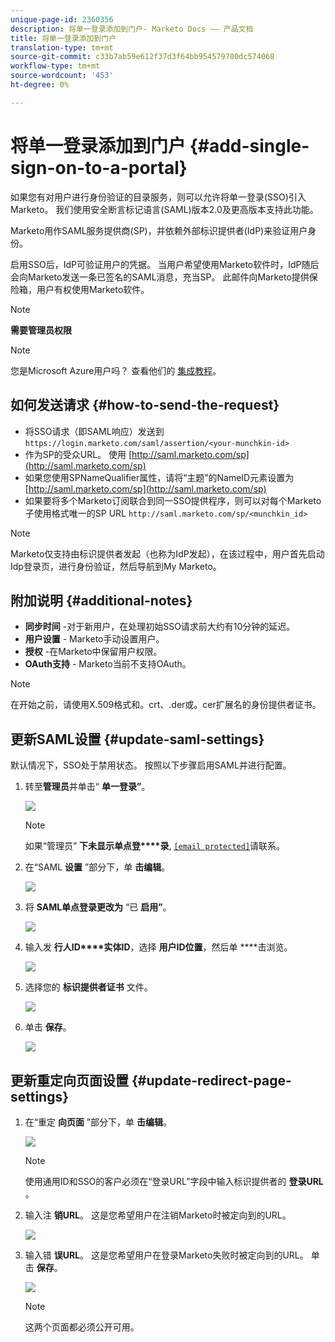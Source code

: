 ```yaml
---
unique-page-id: 2360356
description: 将单一登录添加到门户- Marketo Docs —— 产品文档
title: 将单一登录添加到门户
translation-type: tm+mt
source-git-commit: c33b7ab59e612f37d3f64bb954579700dc574068
workflow-type: tm+mt
source-wordcount: '453'
ht-degree: 0%

---
```



# 将单一登录添加到门户 {#add-single-sign-on-to-a-portal}

如果您有对用户进行身份验证的目录服务，则可以允许将单一登录(SSO)引入Marketo。 我们使用安全断言标记语言(SAML)版本2.0及更高版本支持此功能。

Marketo用作SAML服务提供商(SP)，并依赖外部标识提供者(IdP)来验证用户身份。

启用SSO后，IdP可验证用户的凭据。 当用户希望使用Marketo软件时，IdP随后会向Marketo发送一条已签名的SAML消息，充当SP。 此邮件向Marketo提供保险箱，用户有权使用Marketo软件。

>[!NOTE]
>
>**需要管理员权限**

>[!NOTE]
>
>您是Microsoft Azure用户吗？ 查看他们的 [集成教程](https://azure.microsoft.com/en-us/documentation/articles/active-directory-saas-marketo-tutorial/)。

## 如何发送请求 {#how-to-send-the-request}

* 将SSO请求（即SAML响应）发送到 `https://login.marketo.com/saml/assertion/<your-munchkin-id>`
* 作为SP的受众URL。 使用 [http://saml.marketo.com/sp](http://saml.marketo.com/sp)
* 如果您使用SPNameQualifier属性，请将“主题”的NameID元素设置为 [http://saml.marketo.com/sp](http://saml.marketo.com/sp)
* 如果要将多个Marketo订阅联合到同一SSO提供程序，则可以对每个Marketo子使用格式唯一的SP URL `http://saml.marketo.com/sp/<munchkin_id>`

>[!NOTE]
>
>Marketo仅支持由标识提供者发起（也称为IdP发起），在该过程中，用户首先启动Idp登录页，进行身份验证，然后导航到My Marketo。

## 附加说明 {#additional-notes}

* **同步时间** -对于新用户，在处理初始SSO请求前大约有10分钟的延迟。
* **用户设置** - Marketo手动设置用户。
* **授权** -在Marketo中保留用户权限。
* **OAuth支持** - Marketo当前不支持OAuth。

>[!NOTE]
>
>在开始之前，请使用X.509格式和。crt、.der或。cer扩展名的身份提供者证书。

## 更新SAML设置 {#update-saml-settings}

默认情况下，SSO处于禁用状态。 按照以下步骤启用SAML并进行配置。

1. 转至**管理员**并单击“ **单一登录”**。

   ![](assets/image2014-9-24-14-3a36-3a50.png)

   >[!NOTE]
   >
   >如果“管理员” **下未显示单点登****录**, [`[email protected]`](http://mailto:support@marketo.com)请联系。

1. 在“SAML **设置** ”部分下，单 **击编辑**。

   ![](assets/image2014-9-24-14-3a37-3a3.png)

1. 将 **SAML单点登录更改为** “已 **启用”**。

   ![](assets/image2014-9-24-14-3a37-3a17.png)

1. 输入发 **行人ID****实体ID**，选择 **用户ID位置**，然后单 ****&#x200B;击浏览。

   ![](assets/image2014-9-24-14-3a37-3a32.png)

1. 选择您的 **标识提供者证书** 文件。

   ![](assets/image2014-9-24-14-3a38-3a8.png)

1. 单击 **保存**。

   ![](assets/image2014-9-24-14-3a38-3a22.png)

## 更新重定向页面设置 {#update-redirect-page-settings}

1. 在“重定 **向页面** ”部分下，单 **击编辑**。

   ![](assets/seven.png)

   >[!NOTE]
   >
   >使用通用ID和SSO的客户必须在“登录URL”字段中输入标识提供者的 **登录URL** 。

1. 输入注 **销URL**。 这是您希望用户在注销Marketo时被定向到的URL。

   ![](assets/eight.png)

1. 输入错 **误URL**。 这是您希望用户在登录Marketo失败时被定向到的URL。 单击 **保存**。

   ![](assets/nine.png)

   >[!NOTE]
   >
   >这两个页面都必须公开可用。

